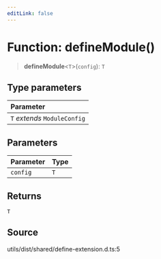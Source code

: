 ```yaml
---
editLink: false
---
```


# Function: defineModule()

> **defineModule**\<`T`\>(`config`): `T`

## Type parameters

| Parameter                    |
| :--------------------------- |
| `T` _extends_ `ModuleConfig` |

## Parameters

| Parameter | Type |
| :-------- | :--- |
| `config`  | `T`  |

## Returns

`T`

## Source

utils/dist/shared/define-extension.d.ts:5

